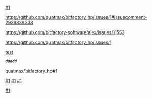 [#1](https://github.com/quatmax/bitfactory_hp/issues/1)

https://github.com/quatmax/bitfactory_hp/issues/1#issuecomment-2939839338

https://github.com/bitfactory-software/alex/issues/11553

https://github.com/quatmax/bitfactory_hp/issues/1

[test](test.md)

**_```ddddd```_**


quatmax/bitfactory_hp#1

[#1](../issues/1)
[#1](../../issues/1)
[#1](../../../issues/1)


[#1](#1)
